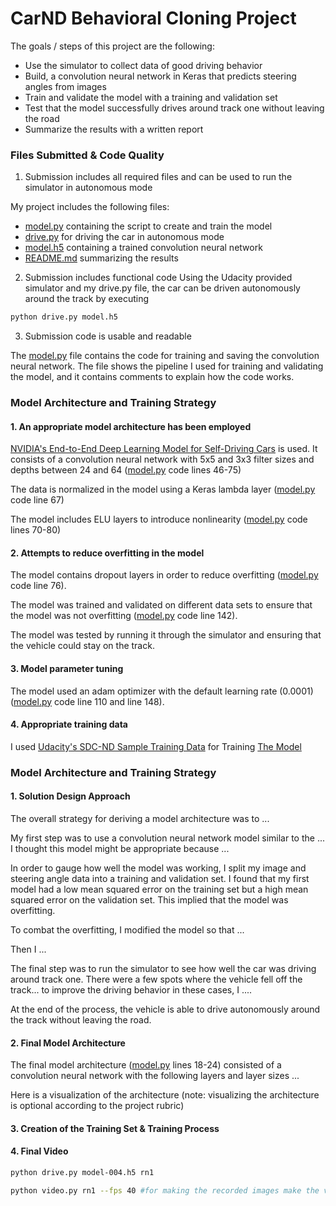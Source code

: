 # CarND Behavioral Cloning Project

The goals / steps of this project are the following:
* Use the simulator to collect data of good driving behavior
* Build, a convolution neural network in Keras that predicts steering angles from images
* Train and validate the model with a training and validation set
* Test that the model successfully drives around track one without leaving the road
* Summarize the results with a written report


### Files Submitted & Code Quality

1. Submission includes all required files and can be used to run the simulator in autonomous mode

My project includes the following files:
* [model.py](model.py)  containing the script to create and train the model
* [drive.py](drive.py) for driving the car in autonomous mode
* [model.h5](model-004.h5) containing a trained convolution neural network 
* [README.md](README.md) summarizing the results

2. Submission includes functional code
Using the Udacity provided simulator and my drive.py file, the car can be driven autonomously around the track by executing 
```sh
python drive.py model.h5
```

3. Submission code is usable and readable

The [model.py](model.py) file contains the code for training and saving the convolution neural network. The file shows the pipeline I used for training and validating the model, and it contains comments to explain how the code works.

### Model Architecture and Training Strategy

#### 1. An appropriate model architecture has been employed

[NVIDIA's End-to-End Deep Learning Model for Self-Driving Cars](https://devblogs.nvidia.com/parallelforall/deep-learning-self-driving-cars/) is used. It consists of a convolution neural network with 5x5 and 3x3 filter sizes and depths between 24 and 64 ([model.py](model.py) code lines 46-75) 

The data is normalized in the model using a Keras lambda layer ([model.py](model.py) code line 67)

The model includes ELU layers to introduce nonlinearity ([model.py](model.py) code lines 70-80)

#### 2. Attempts to reduce overfitting in the model

The model contains dropout layers in order to reduce overfitting ([model.py](model.py) code line 76). 

The model was trained and validated on different data sets to ensure that the model was not overfitting ([model.py](model.py) code line 142).

The model was tested by running it through the simulator and ensuring that the vehicle could stay on the track.

#### 3. Model parameter tuning

The model used an adam optimizer with the default learning rate (0.0001) ([model.py](model.py) code line 110 and line 148).

#### 4. Appropriate training data

I used [Udacity's SDC-ND Sample Training Data](https://d17h27t6h515a5.cloudfront.net/topher/2016/December/584f6edd_data/data.zip) for Training [The Model](model.py)

### Model Architecture and Training Strategy

#### 1. Solution Design Approach

The overall strategy for deriving a model architecture was to ...

My first step was to use a convolution neural network model similar to the ... I thought this model might be appropriate because ...

In order to gauge how well the model was working, I split my image and steering angle data into a training and validation set. I found that my first model had a low mean squared error on the training set but a high mean squared error on the validation set. This implied that the model was overfitting. 

To combat the overfitting, I modified the model so that ...

Then I ... 

The final step was to run the simulator to see how well the car was driving around track one. There were a few spots where the vehicle fell off the track... to improve the driving behavior in these cases, I ....

At the end of the process, the vehicle is able to drive autonomously around the track without leaving the road.

#### 2. Final Model Architecture

The final model architecture ([model.py](model.py) lines 18-24) consisted of a convolution neural network with the following layers and layer sizes ...

Here is a visualization of the architecture (note: visualizing the architecture is optional according to the project rubric)

#### 3. Creation of the Training Set & Training Process

#### 4. Final Video

```sh
python drive.py model-004.h5 rn1
```

```sh
python video.py rn1 --fps 40 #for making the recorded images make the video rn1.mov
```


